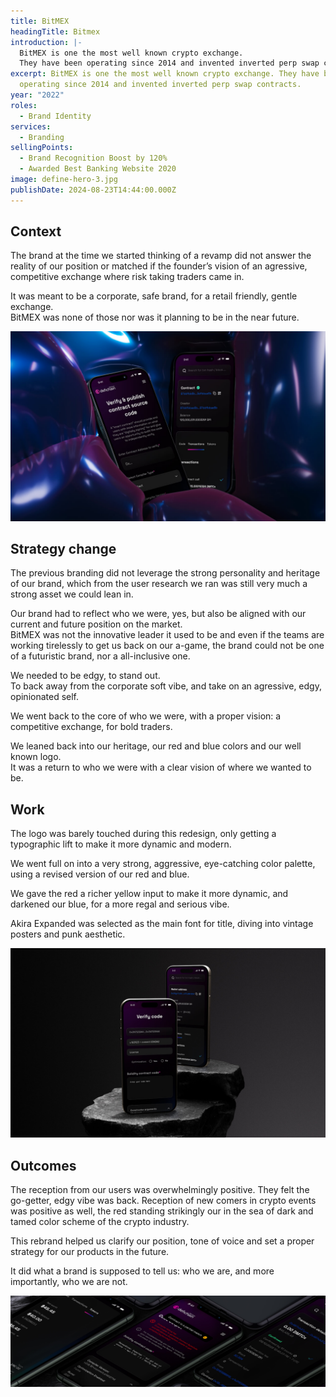 ```yaml
---
title: BitMEX
headingTitle: Bitmex
introduction: |-
  BitMEX is one the most well known crypto exchange. 
  They have been operating since 2014 and invented inverted perp swap contracts.
excerpt: BitMEX is one the most well known crypto exchange. They have been
  operating since 2014 and invented inverted perp swap contracts.
year: "2022"
roles:
  - Brand Identity
services:
  - Branding
sellingPoints:
  - Brand Recognition Boost by 120%
  - Awarded Best Banking Website 2020
image: define-hero-3.jpg
publishDate: 2024-08-23T14:44:00.000Z
---
```

## Context

The brand at the time we started thinking of a revamp did not answer the reality of our position or  matched if the founder’s vision of an agressive, competitive exchange where risk taking traders came in. 

It was meant to be a corporate, safe brand, for a retail friendly, gentle exchange. \
BitMEX was none of those nor was it planning to be in the near future. 

![Mockup Defichain](define-1.jpg "Mockup Defichain")

## Strategy change 

The previous branding did not leverage the strong personality and heritage of our brand, which from the user research we ran was still very much a strong asset we could lean in. 

Our brand had to reflect who we were, yes, but also be aligned with our current and future position on the market. \
BitMEX was not the innovative leader it used to be and even if the teams are working tirelessly to get us back on our a-game, the brand could not be one of a futuristic brand, nor a all-inclusive one. 

We needed to be edgy, to stand out. \
To back away from the corporate soft vibe, and take on an agressive, edgy, opinionated self.

We went back to the core of who we were, with a proper vision: a competitive exchange, for bold traders. 

We leaned back into our heritage, our red and blue colors and our well known logo. \
It was a return to who we were with a clear vision of where we wanted to be.

## Work 

The logo was barely touched during this redesign, only getting a typographic lift to make it more dynamic and modern. 

We went full on into a very strong, aggressive, eye-catching color palette, using a revised version of our red and blue. 

We gave the red a richer yellow input to make it more dynamic, and darkened our blue, for a more regal and serious vibe. 

Akira Expanded was selected as the main font for title, diving into vintage posters and punk aesthetic.

![Mockup Defichain](define-2.jpg "Mockup Defichain")

## Outcomes

The reception from our users was overwhelmingly positive. They felt the go-getter, edgy vibe was back. Reception of new comers in crypto events was positive as well, the red standing strikingly our in the sea of dark and tamed color scheme of the crypto industry. 

This rebrand helped us clarify our position, tone of voice and set a proper strategy for our products in the future. 

It did what a brand is supposed to tell us: who we are, and more importantly, who we are not.

![Mockup Defichain](define-3.jpg "Mockup Defichain")
